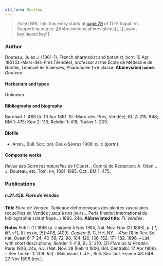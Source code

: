 ```yaml
---
std_form: Douteau
---
```


> [!cite] BHL link: this entry starts at [page 79](https://www.biodiversitylibrary.org/page/33260067) of TL-2 Suppl. VI.
> Supporting pages: [[Abbreviations|abbreviations]], [[Layout key|layout key]].

### Author

Douteau, Jules J. (1861-?), French pharmacist and botanist, born 10 Apr 1861 St.-Mars-des-Prés (Vendée), professor at the École de Médecine de Nantes, Licencié ès Sciences, Pharmacien 1-re classe. 
**Abbreviated name**: *Douteau*

#### Herbarium and types

Unknown.

#### Bibliography and biography

Barnhart 1: 468 (b. 10 Apr 1861, St.-Mars-des-Prés, Vendée); BL 2: 210, 648; BM 1: 475; Kew 2: 116; Rehder 1: 418; Tucker 1: 209.

#### Biofile

- Anon., Bull. Soc. bot. Deux-Sèvres 1906: *pl. x* (portr.).

#### Composite works

*Revue des Sciences naturelles de l'Ouest*... Comité de Rédaction: A. Oden... J. Douteau, etc. Tom. i-v, 1891-1895. Oct., BM 1: 475.

### Publications

##### n.31.459. Flore de Vendée

**Title**
*Flore de Vendée*. Tableaux dichotomiques des plantes vasculaires recueillies en Vendée jusqu'à nos jours... Paris (Institut international de bibliographie scientifique...) 1896. 24o.
**Abbreviated title**: *Fl. Vendée*.

**Notes**
*Publ*.: (1) 1896 (p. ii signed 5 Nov 1895, Nat. Nov. Nov (2) 1896), p. \[i\*, iii\*, v\*\], \[i\]-xxxix, \[5\]-408, \[409\]. *Copies*: B, G, HH, NY. – *Also* (1) in Rev. Sci. nat. Ouest 6: 7-24, 40-56, 72-88, 104-120, 136-152, 171-182. 1896. – List with short descriptions, Rehder 1: 418, BL 2: 210. (2) *Flore de la Vendée*. Paris 1906. 24o, n.v. (Nat. Nov. 28 (Feb 1) 1906, Bot. Centralbl. 17 Apr 1906). – See Tucker 1: 209.
*Ref*.: Malinvaud, L.J.E., Bull. Soc. bot. France 43: 648. 27 Nov 1896 (rev.).

